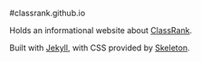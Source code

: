 #classrank.github.io

Holds an informational website about [ClassRank][1].

Built with [Jekyll][2], with CSS provided by [Skeleton][3].

[1]: https://classrank.github.io/                                                 
[2]: http://jekyllrb.com                                                         
[3]: http://getskeleton.com    
